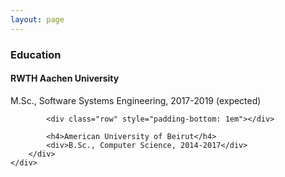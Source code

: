 ```yaml
---
layout: page
---
```


<div id="aboutme" class="row">
<div class="col-md-12">
    <div class="row">
        <div class="col-md-3"><h3>Education</h3></div>
        <div class="col-md-9">
            <h4>RWTH Aachen University</h4>
            <div>M.Sc., Software Systems Engineering, 2017-2019 (expected)</div>

            <div class="row" style="padding-bottom: 1em"></div>

            <h4>American University of Beirut</h4>
            <div>B.Sc., Computer Science, 2014-2017</div>
        </div>
    </div>
</div>
</div>
